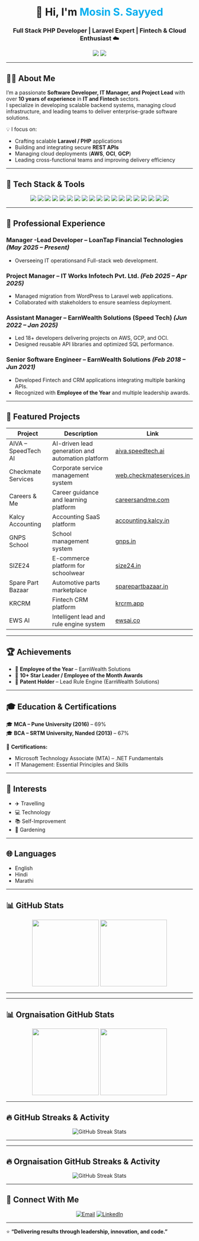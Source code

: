 <!-- Profile Header -->
<h1 align="center">👋 Hi, I'm <span style="color:#00AEEF;">Mosin S. Sayyed</span></h1>
<h3 align="center">Full Stack PHP Developer | Laravel Expert | Fintech & Cloud Enthusiast ☁️</h3>

<p align="center">
  <a href="mailto:sayyad_mosin@hotmail.com"><img src="https://img.shields.io/badge/Email-sayyad__mosin%40hotmail.com-blue?style=flat-square&logo=gmail"></a>
  <a href="https://www.linkedin.com/in/mosin-sayyed-4b35a3a9/"><img src="https://img.shields.io/badge/LinkedIn-Mosin%20Sayyed-blue?style=flat-square&logo=linkedin"></a>
 
</p>

---

## 🧑‍💻 About Me

I’m a passionate **Software Developer, IT Manager, and Project Lead** with over **10 years of experience** in **IT and Fintech** sectors.  
I specialize in developing scalable backend systems, managing cloud infrastructure, and leading teams to deliver enterprise-grade software solutions.

💡 I focus on:
- Crafting scalable **Laravel / PHP** applications  
- Building and integrating secure **REST APIs**  
- Managing cloud deployments (**AWS**, **OCI**, **GCP**)  
- Leading cross-functional teams and improving delivery efficiency  

---

## 🧠 Tech Stack & Tools

<p align="center">
  <!-- Backend -->
  <img src="https://img.shields.io/badge/PHP-777BB4?style=for-the-badge&logo=php&logoColor=white"/>
  <img src="https://img.shields.io/badge/Laravel-FF2D20?style=for-the-badge&logo=laravel&logoColor=white"/>
  <img src="https://img.shields.io/badge/CodeIgniter-EF4223?style=for-the-badge&logo=codeigniter&logoColor=white"/>
  <img src="https://img.shields.io/badge/Magento-EE672F?style=for-the-badge&logo=magento&logoColor=white"/>

  <!-- Frontend -->
  <img src="https://img.shields.io/badge/HTML5-E34F26?style=for-the-badge&logo=html5&logoColor=white"/>
  <img src="https://img.shields.io/badge/CSS3-1572B6?style=for-the-badge&logo=css3&logoColor=white"/>
  <img src="https://img.shields.io/badge/JavaScript-F7DF1E?style=for-the-badge&logo=javascript&logoColor=black"/>
  <img src="https://img.shields.io/badge/jQuery-0769AD?style=for-the-badge&logo=jquery&logoColor=white"/>
  <img src="https://img.shields.io/badge/Bootstrap-7952B3?style=for-the-badge&logo=bootstrap&logoColor=white"/>

  <!-- Database -->
  <img src="https://img.shields.io/badge/MySQL-4479A1?style=for-the-badge&logo=mysql&logoColor=white"/>
  <img src="https://img.shields.io/badge/SQL%20Server-CC2927?style=for-the-badge&logo=microsoft-sql-server&logoColor=white"/>

  <!-- Cloud -->
  <img src="https://img.shields.io/badge/AWS-FF9900?style=for-the-badge&logo=amazon-aws&logoColor=white"/>
  <img src="https://img.shields.io/badge/OCI-E02020?style=for-the-badge&logo=oracle&logoColor=white"/>
  <img src="https://img.shields.io/badge/GCP-4285F4?style=for-the-badge&logo=google-cloud&logoColor=white"/>
  <img src="https://img.shields.io/badge/Azure-0089D6?style=for-the-badge&logo=microsoft-azure&logoColor=white"/>

  <!-- Tools -->
  <img src="https://img.shields.io/badge/GitHub-181717?style=for-the-badge&logo=github&logoColor=white"/>
  <img src="https://img.shields.io/badge/CPanel-FF6C2C?style=for-the-badge&logo=cpanel&logoColor=white"/>
  <img src="https://img.shields.io/badge/Photoshop-31A8FF?style=for-the-badge&logo=adobe-photoshop&logoColor=white"/>
  <img src="https://img.shields.io/badge/Canva-00C4CC?style=for-the-badge&logo=canva&logoColor=white"/>
</p>

---

## 💼 Professional Experience

### **Manager -Lead Developer – LoanTap Financial Technologies** *(May 2025 – Present)*
- Overseeing IT operationsand Full-stack web development.  
  

### **Project Manager – IT Works Infotech Pvt. Ltd.** *(Feb 2025 – Apr 2025)*
- Managed migration from WordPress to Laravel web applications.  
- Collaborated with stakeholders to ensure seamless deployment.

### **Assistant Manager – EarnWealth Solutions (Speed Tech)** *(Jun 2022 – Jan 2025)*
- Led 18+ developers delivering projects on AWS, GCP, and OCI.  
- Designed reusable API libraries and optimized SQL performance.

### **Senior Software Engineer – EarnWealth Solutions** *(Feb 2018 – Jun 2021)*
- Developed Fintech and CRM applications integrating multiple banking APIs.  
- Recognized with **Employee of the Year** and multiple leadership awards.

---

## 🚀 Featured Projects

| Project | Description | Link |
|----------|--------------|------|
| AIVA – SpeedTech AI | AI-driven lead generation and automation platform | [aiva.speedtech.ai](https://aiva.speedtech.ai/) |
| Checkmate Services | Corporate service management system | [web.checkmateservices.in](https://web.checkmateservices.in/) |
| Careers & Me | Career guidance and learning platform | [careersandme.com](https://careersandme.com/) |
| Kalcy Accounting | Accounting SaaS platform | [accounting.kalcy.in](https://accounting.kalcy.in/) |
| GNPS School | School management system | [gnps.in](https://gnps.in/) |
| SIZE24 | E-commerce platform for schoolwear | [size24.in](https://size24.in/) |
| Spare Part Bazaar | Automotive parts marketplace | [sparepartbazaar.in](https://sparepartbazaar.in/) |
| KRCRM | Fintech CRM platform | [krcrm.app](https://krcrm.app/) |
| EWS AI | Intelligent lead and rule engine system | [ewsai.co](https://ewsai.co/) |

---

## 🏆 Achievements

- 🥇 **Employee of the Year** – EarnWealth Solutions  
- 🌟 **10+ Star Leader / Employee of the Month Awards**  
- 🧩 **Patent Holder** – Lead Rule Engine (EarnWealth Solutions)  

---

## 🎓 Education & Certifications

🎓 **MCA – Pune University (2016)** – 69%  
🎓 **BCA – SRTM University, Nanded (2013)** – 67%  

📘 **Certifications:**  
- Microsoft Technology Associate (MTA) – .NET Fundamentals  
- IT Management: Essential Principles and Skills  

---

## 🌱 Interests

- ✈️ Travelling  
- 💻 Technology  
- 📚 Self-Improvement  
- 🌿 Gardening  

---

## 🌐 Languages

- English  
- Hindi  
- Marathi  

---

## 📊 GitHub Stats

<p align="center">
  <img height="180em" src="https://github-readme-stats.vercel.app/api?username=sayyadmosin&show_icons=true&theme=tokyonight&hide_border=true&count_private=true"/>
  <img height="180em" src="https://github-readme-stats.vercel.app/api/top-langs/?username=sayyadmosin&layout=compact&theme=tokyonight&hide_border=true"/>
</p>

---

---

## 📊 Orgnaisation GitHub Stats

<p align="center">
  <img height="180em" src="https://github-readme-stats.vercel.app/api?username=mosin-loantap&show_icons=true&theme=tokyonight&hide_border=true&count_private=true"/>
  <img height="180em" src="https://github-readme-stats.vercel.app/api/top-langs/?username=mosin-loantap&layout=compact&theme=tokyonight&hide_border=true"/>
</p>

---

## 🔥 GitHub Streaks & Activity

<p align="center">
  <img src="https://streak-stats.demolab.com?user=sayyadmosin&theme=tokyonight&hide_border=true" alt="GitHub Streak Stats" />
</p>

---

---

## 🔥 Orgnaisation GitHub Streaks & Activity

<p align="center">
  <img src="https://streak-stats.demolab.com?user=mosin-loantap&theme=tokyonight&hide_border=true" alt="GitHub Streak Stats" />
</p>

---

## 🤝 Connect With Me

<p align="center">
  <a href="mailto:sayyad_mosin@hotmail.com"><img src="https://img.icons8.com/color/48/000000/apple-mail.png" alt="Email"/></a>
  <a href="https://www.linkedin.com/in/mosin-sayyed-4b35a3a9/"><img src="https://img.icons8.com/color/48/000000/linkedin.png" alt="LinkedIn"/></a>
 
</p>

---

⭐ **“Delivering results through leadership, innovation, and code.”**
